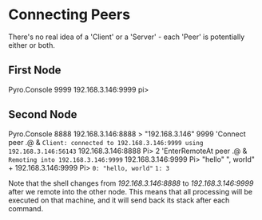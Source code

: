 # Connecting Peers
There's no real idea of a 'Client' or a 'Server' - each 'Peer' is potentially either or both.

## First Node
Pyro.Console 9999
192.168.3.146:9999 pi> 

## Second Node
Pyro.Console 8888
192.168.3.146:8888 > "192.168.3.146" 9999 'Connect peer .@ &
`Client: connected to 192.168.3.146:9999 using 192.168.3.146:56143`
192.168.3.146:8888 Pi> 2 'EnterRemoteAt peer .@ &
`Remoting into 192.168.3.146:9999`
192.168.3.146:9999 Pi> "hello" ", world" +
192.168.3.146:9999 Pi>
`0: "hello, world"`
`1: 3`

Note that the shell changes from *192.168.3.146:8888* to *192.168.3.146:9999* after we remote into the other node.
This means that all processing will be executed on that machine, and it will send back its stack after each command.
